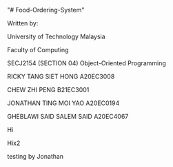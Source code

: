 "# Food-Ordering-System" 

Written by:

University of Technology Malaysia

Faculty of Computing

SECJ2154 (SECTION 04) Object-Oriented Programming

RICKY TANG SIET HONG A20EC3008

CHEW ZHI PENG B21EC3001

JONATHAN TING MOI YAO A20EC0194

GHEBLAWI SAID SALEM SAID A20EC4067

Hi

Hix2

testing by Jonathan
